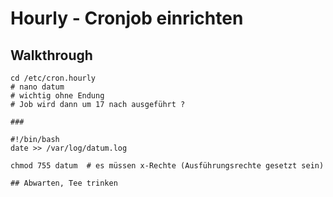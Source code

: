 # Hourly - Cronjob einrichten 

## Walkthrough 

```
cd /etc/cron.hourly 
# nano datum
# wichtig ohne Endung 
# Job wird dann um 17 nach ausgeführt ? 

###

#!/bin/bash
date >> /var/log/datum.log

chmod 755 datum  # es müssen x-Rechte (Ausführungsrechte gesetzt sein) 

## Abwarten, Tee trinken 
```
 
